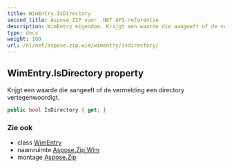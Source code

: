 ```yaml
---
title: WimEntry.IsDirectory
second_title: Aspose.ZIP voor .NET API-referentie
description: WimEntry eigendom. Krijgt een waarde die aangeeft of de vermelding een directory vertegenwoordigt.
type: docs
weight: 100
url: /nl/net/aspose.zip.wim/wimentry/isdirectory/
---
```

## WimEntry.IsDirectory property

Krijgt een waarde die aangeeft of de vermelding een directory vertegenwoordigt.

```csharp
public bool IsDirectory { get; }
```

### Zie ook

* class [WimEntry](../)
* naamruimte [Aspose.Zip.Wim](../../wimentry/)
* montage [Aspose.Zip](../../../)


